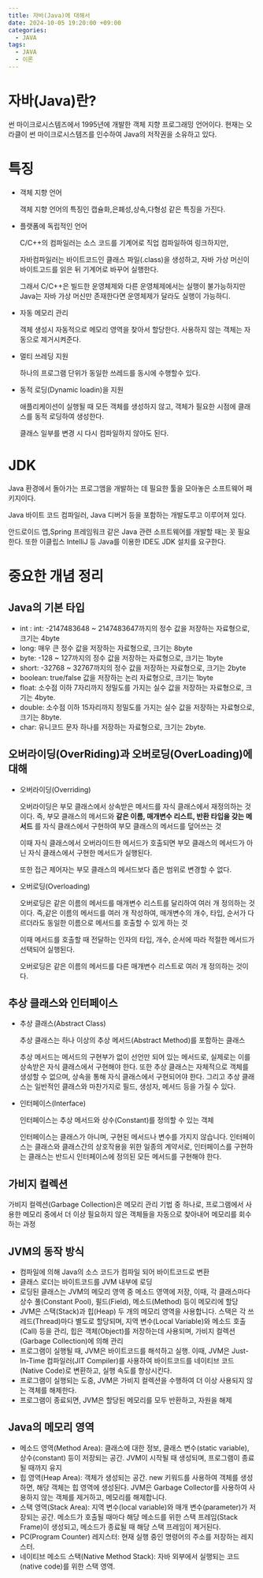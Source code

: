 ```yaml
---
title: 자바(Java)에 대해서
date: 2024-10-05 19:20:00 +09:00
categories:
  - JAVA
tags:
  - JAVA
  - 이론
---
```


# 자바(Java)란?
썬 마이크로시스템즈에서 1995년에 개발한 객체 지향 프로그래밍 언어이다. 현재는 오라클이 썬 마이크로시스템즈를 인수하여 Java의 저작권을 소유하고 있다.

# 특징
+ 객체 지향 언어

    객체 지향 언어의 특징인 캡슐화,은폐성,상속,다형성 같은 특징을 가진다.

+ 플랫폼에 독립적인 언어

    C/C++의 컴파일러는 소스 코드를 기계어로 직업 컴파일하여 링크하지만,

    자바컴파일러는 바이트코드인 클래스 파일(.class)을 생성하고, 자바 가상 머신이 바이트고드를 읽은 뒤 기계어로 바꾸어 실행한다.

    그래서 C/C++은 빌드한 운영체제와 다른 운영체제에서는 실행이 불가능하지만 Java는 자바 가상 머신만 존재한다면 운영체제가 달라도 실행이 가능하디.

+ 자동 메모리 관리

    객체 생성시 자동적으로 메모리 영역을 찾아서 할당한다. 사용하지 않는 객체는 자동으로 제거시켜준다.

+ 멀티 쓰레딩 지원

    하나의 프로그램 단위가 동일한 쓰레드를 동시에 수행할수 있다.

+ 동적 로딩(Dynamic loadin)을 지원

    애플리케이션이 실행될 때 모든 객체를 생성하지 않고, 객체가 필요한 시점에 클래스를 동적 로딩하여 생성한다.

    클래스 일부를 변경 시 다시 컴파일하지 않아도 된다.


# JDK

Java 환경에서 돌아가는 프로그앰을 개발하는 데 필요한 툴을 모아놓은 소프트웨어 패키지이다.

Java 바이트 코드 컴파일러, Java 디버거 등을 포함하는 개발도루고 이루어져 있다.

안드로이드 앱,Spring 프레임워크 같은 Java 관련 소프트웨어를 개발할 때는 꼿 필요한다. 또한 이클립스 IntelliJ 등 Java를 이용한 IDE도 JDK 설치를 요구한다.

# 중요한 개념 정리

## Java의 기본 타입
+ int : int: -2147483648 ~ 2147483647까지의 정수 값을 저장하는 자료형으로, 크기는 4byte
+ long: 매우 큰 정수 값을 저장하는 자료형으로, 크기는 8byte
+ byte: -128 ~ 127까지의 정수 값을 저장하는 자료형으로, 크기는 1byte
+ short: -32768 ~ 32767까지의 정수 값을 저장하는 자료형으로, 크기는 2byte
+ boolean: true/false 값을 저장하는 논리 자료형으로, 크기는 1byte
+ float: 소수점 이하 7자리까지 정밀도를 가지는 실수 값을 저장하는 자료형으로, 크기는 4byte.
+ double: 소수점 이하 15자리까지 정밀도를 가지는 실수 값을 저장하는 자료형으로, 크기는 8byte.
+ char: 유니코드 문자 하나를 저장하는 자료형으로, 크기는 2byte.

## 오버라이딩(OverRiding)과 오버로딩(OverLoading)에 대해

+ 오버라이딩(Overriding)

    오버라이딩은 부모 클래스에서 상속받은 메서드를 자식 클래스에서 재정의하는 것이다. 즉, 부모 클래스의 메서드와 __같은 이름, 매개변수 리스트, 반환 타입을 갖는 메서드__ 를 자식 클래스에서 구현하여 부모 클래스의 메서드를 덮어쓰는 것

    이때 자식 클래스에서 오버라이드한 메서드가 호출되면 부모 클래스의 메서드가 아닌 자식 클래스에서 구현한 메서드가 실행된다.

    또한 접근 제어자는 부모 클래스의 메서드보다 좁은 범위로 변경할 수 없다.

+ 오버로딩(Overloading)

    오버로딩은 같은 이름의 메서드를 매개변수 리스트를 달리하여 여러 개 정의하는 것이다. 즉,같은 이름의 메서드를 여러 개 작성하여, 매개변수의 개수, 타입, 순서가 다르더라도 동일한 이름으로 메서드를 호출할 수 있게 하는 것

    이때 메서드를 호출할 때 전달하는 인자의 타입, 개수, 순서에 따라 적절한 메서드가 선택되어 실행된다.

    오버로딩은 같은 이름의 메서드를 다른 매개변수 리스트로 여러 개 정의하는 것이다.

## 추상 클래스와 인터페이스

+ 추상 클래스(Abstract Class)

    추상 클래스는 하나 이상의 추상 메서드(Abstract Method)를 포함하는 클래스

    추상 메서드는 메서드의 구현부가 없이 선언만 되어 있는 메서드로, 실제로는 이를 상속받은 자식 클래스에서 구현해야 한다. 또한 추상 클래스는 자체적으로 객체를 생성할 수 없으며, 상속을 통해 자식 클래스에서 구현되어야 한다. 그리고 추상 클래스는 일반적인 클래스와 마찬가지로 필드, 생성자, 메서드 등을 가질 수 있다.

+ 인터페이스(Interface)

    인터페이스는 추상 메서드와 상수(Constant)를 정의할 수 있는 객체

    인터페이스는 클래스가 아니며, 구현된 메서드나 변수를 가지지 않습니다. 인터페이스는 클래스와 클래스간의 상호작용을 위한 일종의 계약서로, 인터페이스를 구현하는 클래스는 반드시 인터페이스에 정의된 모든 메서드를 구현해야 한다.

## 가비지 컬렉션

가비지 컬렉션(Garbage Collection)은 메모리 관리 기법 중 하나로, 프로그램에서 사용한 메모리 중에서 더 이상 필요하지 않은 객체들을 자동으로 찾아내어 메모리를 회수하는 과정

## JVM의 동작 방식

+ 컴파일에 의해 Java의 소스 코드가 컴파일 되어 바이트코드로 변환
+ 클래스 로더는 바이트코드를 JVM 내부에 로딩
+ 로딩된 클래스는 JVM의 메모리 영역 중 메소드 영역에 저장, 이때, 각 클래스마다 상수 풀(Constant Pool), 필드(Field), 메소드(Method) 등이 메모리에 할당
+ JVM은 스택(Stack)과 힙(Heap) 두 개의 메모리 영역을 사용합니다. 스택은 각 쓰레드(Thread)마다 별도로 할당되며, 지역 변수(Local Variable)와 메소드 호출(Call) 등을 관리, 힙은 객체(Object)를 저장하는데 사용되며, 가비지 컬렉션(Garbage Collection)에 의해 관리
+ 프로그램이 실행될 때, JVM은 바이트코드를 해석하고 실행. 이때, JVM은 Just-In-Time 컴파일러(JIT Compiler)를 사용하여 바이트코드를 네이티브 코드(Native Code)로 변환하고, 실행 속도를 향상시킨다.
+ 프로그램이 실행되는 도중, JVM은 가비지 컬렉션을 수행하여 더 이상 사용되지 않는 객체를 해제한다.
+ 프로그램이 종료되면, JVM은 할당된 메모리를 모두 반환하고, 자원을 해제

## Java의 메모리 영역

+ 메소드 영역(Method Area): 클래스에 대한 정보, 클래스 변수(static variable), 상수(constant) 등이 저장되는 공간. JVM이 시작될 때 생성되며, 프로그램이 종료될 때까지 유지
+ 힙 영역(Heap Area): 객체가 생성되는 공간. new 키워드를 사용하여 객체를 생성하면, 해당 객체는 힙 영역에 생성된다. JVM은 Garbage Collector를 사용하여 사용하지 않는 객체를 제거하고, 메모리를 해제합니다.
+ 스택 영역(Stack Area): 지역 변수(local variable)와 매개 변수(parameter)가 저장되는 공간. 메소드가 호출될 때마다 해당 메소드를 위한 스택 프레임(Stack Frame)이 생성되고, 메소드가 종료될 때 해당 스택 프레임이 제거된다.
+ PC(Program Counter) 레지스터: 현재 실행 중인 명령어의 주소를 저장하는 레지스터.
+ 네이티브 메소드 스택(Native Method Stack): 자바 외부에서 실행되는 코드(native code)를 위한 스택 영역.